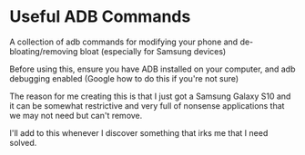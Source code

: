 # Useful ADB Commands

A collection of adb commands for modifying your phone and de-bloating/removing bloat (especially for Samsung devices)

Before using this, ensure you have ADB installed on your computer, and adb debugging enabled (Google how to do this if you're not sure)

The reason for me creating this is that I just got a Samsung Galaxy S10 and it can be somewhat restrictive and very full of nonsense applications that we may not need but can't remove.

I'll add to this whenever I discover something that irks me that I need solved.
